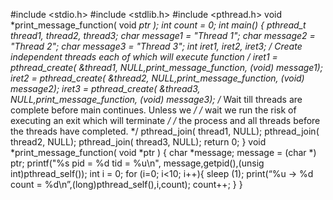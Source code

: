 #include <stdio.h>
#include <stdlib.h>
#include <pthread.h>
void *print_message_function( void *ptr );
int count = 0;
int main()
{
 pthread_t thread1, thread2, thread3;
 char *message1 = "Thread 1";
 char *message2 = "Thread 2";
 char *message3 = "Thread 3";
 int iret1, iret2, iret3;
/* Create independent threads each of which will execute function */
 iret1 = pthread_create( &thread1, NULL,print_message_function,
(void*) message1);
 iret2 = pthread_create( &thread2, NULL,print_message_function,
(void*) message2);
 iret3 = pthread_create( &thread3, NULL,print_message_function,
(void*) message3);
/* Wait till threads are complete before main continues. Unless we */
/* wait we run the risk of executing an exit which will terminate */
/* the process and all threads before the threads have completed. */
 pthread_join( thread1, NULL);
 pthread_join( thread2, NULL);
 pthread_join( thread3, NULL);
 return 0;
}
void *print_message_function( void *ptr )
{
 char *message;
 message = (char *) ptr;
 printf("%s pid = %d tid = %u\n", message,getpid(),(unsig
int)pthread_self());
 int i = 0;
 for (i=0; i<10; i++){
sleep (1);
print(“%u -> %d count = %d\n”,(long)pthread_self(),i,count);
count++;
 }
}
